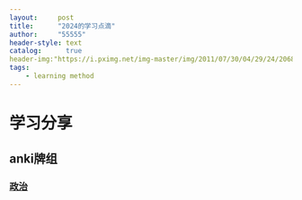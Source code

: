 ```yaml
---
layout:     post
title:      "2024的学习点滴"
author:     "55555"
header-style: text
catalog:      true
header-img:"https://i.pximg.net/img-master/img/2011/07/30/04/29/24/20684662_p0_master1200.jpg"
tags:
    - learning method
---
```


# 学习分享

## anki牌组

### [政治](https://ankiweb.net/shared/info/1353295067)




